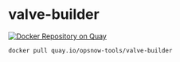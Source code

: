 # valve-builder

[![Docker Repository on Quay](https://quay.io/repository/opsnow-tools/valve-builder/status "Docker Repository on Quay")](https://quay.io/repository/opsnow-tools/valve-builder)

```bash
docker pull quay.io/opsnow-tools/valve-builder
```
